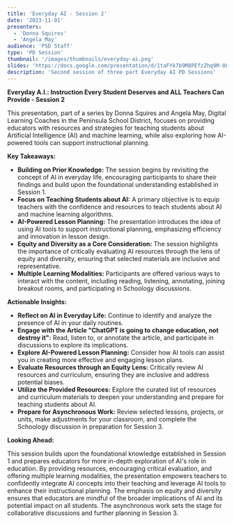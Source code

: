 ```yaml
---
title: 'Everyday AI - Session 2'
date: '2023-11-01'
presenters:
  - 'Donna Squires'
  - 'Angela May'
audience: 'PSD Staff'
type: 'PD Session'
thumbnail: '/images/thumbnails/everyday-ai.png'
slides: 'https://docs.google.com/presentation/d/1taFYk7b9M8PEfzZhq9M-08MhbIeI9XUe_uN4mOJu5Cc/embed'
description: 'Second session of three part Everyday AI PD Sessions'
---
```


**Everyday A.I.: Instruction Every Student Deserves and ALL Teachers Can Provide - Session 2**

This presentation, part of a series by Donna Squires and Angela May, Digital Learning Coaches in the Peninsula School District, focuses on providing educators with resources and strategies for teaching students about Artificial Intelligence (AI) and machine learning, while also exploring how AI-powered tools can support instructional planning.

**Key Takeaways:**

- **Building on Prior Knowledge:** The session begins by revisiting the concept of AI in everyday life, encouraging participants to share their findings and build upon the foundational understanding established in Session 1.
- **Focus on Teaching Students about AI:** A primary objective is to equip teachers with the confidence and resources to teach students about AI and machine learning algorithms.
- **AI-Powered Lesson Planning:** The presentation introduces the idea of using AI tools to support instructional planning, emphasizing efficiency and innovation in lesson design.
- **Equity and Diversity as a Core Consideration:** The session highlights the importance of critically evaluating AI resources through the lens of equity and diversity, ensuring that selected materials are inclusive and representative.
- **Multiple Learning Modalities:** Participants are offered various ways to interact with the content, including reading, listening, annotating, joining breakout rooms, and participating in Schoology discussions.

**Actionable Insights:**

- **Reflect on AI in Everyday Life:** Continue to identify and analyze the presence of AI in your daily routines.
- **Engage with the Article "ChatGPT is going to change education, not destroy it":** Read, listen to, or annotate the article, and participate in discussions to explore its implications.
- **Explore AI-Powered Lesson Planning:** Consider how AI tools can assist you in creating more effective and engaging lesson plans.
- **Evaluate Resources through an Equity Lens:** Critically review AI resources and curriculum, ensuring they are inclusive and address potential biases.
- **Utilize the Provided Resources:** Explore the curated list of resources and curriculum materials to deepen your understanding and prepare for teaching students about AI.
- **Prepare for Asynchronous Work:** Review selected lessons, projects, or units, make adjustments for your classroom, and complete the Schoology discussion in preparation for Session 3.

**Looking Ahead:**

This session builds upon the foundational knowledge established in Session 1 and prepares educators for more in-depth exploration of AI's role in education. By providing resources, encouraging critical evaluation, and offering multiple learning modalities, the presentation empowers teachers to confidently integrate AI concepts into their teaching and leverage AI tools to enhance their instructional planning. The emphasis on equity and diversity ensures that educators are mindful of the broader implications of AI and its potential impact on all students. The asynchronous work sets the stage for collaborative discussions and further planning in Session 3.

